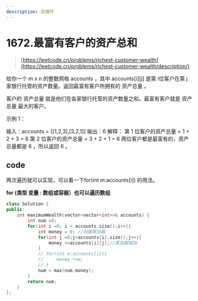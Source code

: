 ```yaml
---
description: 双循环
---
```


# 1672.最富有客户的资产总和

> [https://leetcode.cn/problems/richest-customer-wealth](https://leetcode.cn/problems/richest-customer-wealth/description/)

给你一个 m x n 的整数网格 accounts ，其中 accounts\[i]\[j] 是第 i​​​​​​​​​​​​ 位客户在第 j 家银行托管的资产数量。返回最富有客户所拥有的 资产总量 。

客户的 资产总量 就是他们在各家银行托管的资产数量之和。最富有客户就是 资产总量 最大的客户。

示例 1：

输入：accounts = \[\[1,2,3],\[3,2,1]] 输出：6 解释： 第 1 位客户的资产总量 = 1 + 2 + 3 = 6 第 2 位客户的资产总量 = 3 + 2 + 1 = 6 两位客户都是最富有的，资产总量都是 6 ，所以返回 6 。

## code

两次遍历就可以实现，可以看一下for(int m:accounts\[i]) 的用法。

&#x20;**for (类型 变量 : 数组或容器）也可以遍历数组**

```cpp
class Solution {
public:
    int maximumWealth(vector<vector<int>>& accounts) {
        int num =0;
        for(int i =0; i < accounts.size();i++){
            int money = 0; //创建累加器
            for(int j =0;j<accounts[i].size();j++){
                money +=accounts[i][j];//累加器增加
            }
            // for(int m:accounts[i]){ 
            //     money +=m;
            // }
            num = max(num,money);
        }
        return num;
    }
};
```
